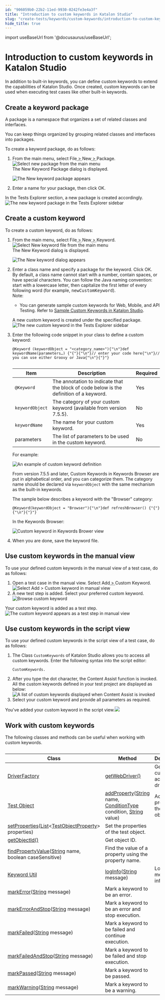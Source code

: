 ```yaml
---
id: "906059b0-22b2-11ed-9930-0242fe3e4a3f"
title: "Introduction to custom keywords in Katalon Studio"
slug: "create-tests/keywords/custom-keywords/introduction-to-custom-keywords-in-katalon-studio"
hide_title: true
---
```

import useBaseUrl from '@docusaurus/useBaseUrl';


# <a id="id" class="anchor_top_offset"/><a id="ariaid-title1" class="anchor_top_offset"/>Introduction to custom keywords in <span xmlns="http://www.w3.org/1999/xhtml" className="ph">Katalon Studio</span> 

<p xmlns="http://www.w3.org/1999/xhtml" className="p">In addition to built-in keywords, you can define custom keywords to extend the capabilities of <span className="ph">Katalon Studio</span>. Once created, custom keywords can be used when executing test cases like other built-in keywords.</p> 

## <a id="task-6304" class="anchor_top_offset"/>Create a keyword package

<section xmlns="http://www.w3.org/1999/xhtml" className="section context"><p className="p">A package is a namespace that organizes a set of related classes and interfaces.</p><p className="p">You can keep things organized by grouping related classes and interfaces into packages.</p><p className="p">To create a keyword package, do as follows:</p></section> 
<ol xmlns="http://www.w3.org/1999/xhtml" className="ol steps"><li className="li step stepexpand"><span className="ph cmd">From the main menu, select <span className="ph menucascade"><span className="ph uicontrol">File</span><abbr title="and then"> &gt; </abbr><span className="ph uicontrol">New</span><abbr title="and then"> &gt; </abbr><span className="ph uicontrol">Package</span></span>.</span><div className="itemgroup info"><img className="image" width={700} src={useBaseUrl("/ca396da0-5e96-11ed-a602-0242cfbc79b5.png")} alt="Select new package from the main menu" /></div><div className="itemgroup stepresult">The <span className="ph uicontrol">New Keyword Package</span> dialog is displayed.<p className="p"><img className="image" width={500} src={useBaseUrl("/ca6845d0-5e96-11ed-a602-0242cfbc79b5.png")} alt="The New keyword package appears" /></p></div></li><li className="li step stepexpand"><span className="ph cmd">Enter a name for your package, then click <span className="ph uicontrol">OK</span>.</span></li></ol> 
<section xmlns="http://www.w3.org/1999/xhtml" className="section result"><p className="p">In the <span className="ph uicontrol">Tests Explorer</span> section, a new package is created accordingly.<img className="image" width={400} src={useBaseUrl("/ca2e4a10-5e96-11ed-a602-0242cfbc79b5.png")} alt="The new keyword package in the Tests Explorer sidebar" /></p></section> 

## <a id="task-5120" class="anchor_top_offset"/>Create a custom keyword

<section xmlns="http://www.w3.org/1999/xhtml" className="section context">To create a custom keyword, do as follows:</section> 
<ol xmlns="http://www.w3.org/1999/xhtml" className="ol steps"><li className="li step stepexpand"><span className="ph cmd">From the main menu, select <span className="ph menucascade"><span className="ph uicontrol">File</span><abbr title="and then"> &gt; </abbr><span className="ph uicontrol">New</span><abbr title="and then"> &gt; </abbr><span className="ph uicontrol">Keyword</span></span>.</span><div className="itemgroup info"><img className="image" width={500} src={useBaseUrl("/ca49c150-5e96-11ed-a602-0242cfbc79b5.png")} alt="Select New keyword file from the main menu" /></div><div className="itemgroup stepresult">The <span className="ph uicontrol">New Keyword</span> dialog is displayed. <p className="p"><img className="image" width={500} src={useBaseUrl("/ca618f10-5e96-11ed-a602-0242cfbc79b5.png")} alt="The New keyword dialog appears" /></p></div></li><li className="li step stepexpand"><span className="ph cmd">Enter a class name and specify a package for the keyword. Click <span className="ph uicontrol">OK</span>.</span><div className="itemgroup info">By default, a class name cannot start with a number, contain spaces, or have special characters. You can follow the Java naming convention: start with a lowercase letter, then capitalize the first letter of every following word (for example, <kbd className="ph userinput">newCustomKeyword</kbd>).</div><div className="itemgroup info"><div className="note note note_note"><span className="note__title">Note:</span> <ul className="ul"><li className="li"><p className="p">You can generate sample custom keywords for Web, Mobile, and API Testing. Refer to <a className="xref" href="/docs/create-tests/keywords/custom-keywords/sample-custom-keywords-in-katalon-studio">Sample Custom Keywords in <span className="ph">Katalon Studio</span></a>.</p></li></ul></div></div><div className="itemgroup stepresult"><p className="p">A new custom keyword is created under the specified <span className="ph uicontrol">package</span>.<img className="image" width={400} src={useBaseUrl("/ca455480-5e96-11ed-a602-0242cfbc79b5.png")} alt="The new custom keyword in the Tests Explorer sidebar" /></p></div></li><li className="li step stepexpand"><span className="ph cmd">Enter the following code snippet in your class to define a custom keyword:</span><div className="itemgroup info"><pre className="pre codeblock"><code>@Keyword (keywordObject = "&lt;category_name&gt;"){"\n"}def keywordName(parameters…) {"{"}{"\n"}// enter your code here{"\n"}// you can use either Groovy or Java{"\n"}{"}"}</code></pre><table className="table anchor_top_offset" id="task-5120__c375bb15-d460-4e6d-85d9-6a6ca6f3a1fd"><caption /><colgroup><col /><col /><col /></colgroup><thead className="thead"><tr className><th className="entry anchor_top_offset" id="task-5120__c375bb15-d460-4e6d-85d9-6a6ca6f3a1fd__entry__1">Item</th><th className="entry anchor_top_offset" id="task-5120__c375bb15-d460-4e6d-85d9-6a6ca6f3a1fd__entry__2">Description</th><th className="entry anchor_top_offset" id="task-5120__c375bb15-d460-4e6d-85d9-6a6ca6f3a1fd__entry__3">Required</th></tr></thead><tbody className="tbody"><tr className><td className="entry" headers="task-5120__c375bb15-d460-4e6d-85d9-6a6ca6f3a1fd__entry__1 task-5120__c375bb15-d460-4e6d-85d9-6a6ca6f3a1fd__entry__2 task-5120__c375bb15-d460-4e6d-85d9-6a6ca6f3a1fd__entry__3 "><code className="ph codeph">@Keyword</code></td><td className="entry" headers="task-5120__c375bb15-d460-4e6d-85d9-6a6ca6f3a1fd__entry__1 task-5120__c375bb15-d460-4e6d-85d9-6a6ca6f3a1fd__entry__2 task-5120__c375bb15-d460-4e6d-85d9-6a6ca6f3a1fd__entry__3 ">The annotation to indicate that the block of code below is the definition of a keyword.</td><td className="entry" headers="task-5120__c375bb15-d460-4e6d-85d9-6a6ca6f3a1fd__entry__1 task-5120__c375bb15-d460-4e6d-85d9-6a6ca6f3a1fd__entry__2 task-5120__c375bb15-d460-4e6d-85d9-6a6ca6f3a1fd__entry__3 ">Yes</td></tr><tr className><td className="entry" headers="task-5120__c375bb15-d460-4e6d-85d9-6a6ca6f3a1fd__entry__1 task-5120__c375bb15-d460-4e6d-85d9-6a6ca6f3a1fd__entry__2 task-5120__c375bb15-d460-4e6d-85d9-6a6ca6f3a1fd__entry__3 "><code className="ph codeph">keywordObject</code></td><td className="entry" headers="task-5120__c375bb15-d460-4e6d-85d9-6a6ca6f3a1fd__entry__1 task-5120__c375bb15-d460-4e6d-85d9-6a6ca6f3a1fd__entry__2 task-5120__c375bb15-d460-4e6d-85d9-6a6ca6f3a1fd__entry__3 ">The category of your custom keyword (available from version 7.5.5).</td><td className="entry" headers="task-5120__c375bb15-d460-4e6d-85d9-6a6ca6f3a1fd__entry__1 task-5120__c375bb15-d460-4e6d-85d9-6a6ca6f3a1fd__entry__2 task-5120__c375bb15-d460-4e6d-85d9-6a6ca6f3a1fd__entry__3 ">No</td></tr><tr className><td className="entry" headers="task-5120__c375bb15-d460-4e6d-85d9-6a6ca6f3a1fd__entry__1 task-5120__c375bb15-d460-4e6d-85d9-6a6ca6f3a1fd__entry__2 task-5120__c375bb15-d460-4e6d-85d9-6a6ca6f3a1fd__entry__3 "><code className="ph codeph">keywordName</code></td><td className="entry" headers="task-5120__c375bb15-d460-4e6d-85d9-6a6ca6f3a1fd__entry__1 task-5120__c375bb15-d460-4e6d-85d9-6a6ca6f3a1fd__entry__2 task-5120__c375bb15-d460-4e6d-85d9-6a6ca6f3a1fd__entry__3 ">The name for your custom keyword.</td><td className="entry" headers="task-5120__c375bb15-d460-4e6d-85d9-6a6ca6f3a1fd__entry__1 task-5120__c375bb15-d460-4e6d-85d9-6a6ca6f3a1fd__entry__2 task-5120__c375bb15-d460-4e6d-85d9-6a6ca6f3a1fd__entry__3 ">Yes</td></tr><tr className><td className="entry" headers="task-5120__c375bb15-d460-4e6d-85d9-6a6ca6f3a1fd__entry__1 task-5120__c375bb15-d460-4e6d-85d9-6a6ca6f3a1fd__entry__2 task-5120__c375bb15-d460-4e6d-85d9-6a6ca6f3a1fd__entry__3 ">parameters</td><td className="entry" headers="task-5120__c375bb15-d460-4e6d-85d9-6a6ca6f3a1fd__entry__1 task-5120__c375bb15-d460-4e6d-85d9-6a6ca6f3a1fd__entry__2 task-5120__c375bb15-d460-4e6d-85d9-6a6ca6f3a1fd__entry__3 ">The list of parameters to be used in the custom keyword.</td><td className="entry" headers="task-5120__c375bb15-d460-4e6d-85d9-6a6ca6f3a1fd__entry__1 task-5120__c375bb15-d460-4e6d-85d9-6a6ca6f3a1fd__entry__2 task-5120__c375bb15-d460-4e6d-85d9-6a6ca6f3a1fd__entry__3 ">No</td></tr></tbody></table>For example:<p className="p"><img className="image" width={500} src={useBaseUrl("/ca294100-5e96-11ed-a602-0242cfbc79b5.png")} alt="An example of custom keyword definition" /></p></div><div className="itemgroup info"><p className="p">From version 7.5.5 and later, <span className="ph uicontrol">Custom Keywords</span> in <span className="ph uicontrol">Keywords Browser</span> are put in alphabetical order, and you can categorize them. The category name should be declared via <code className="ph codeph">keywordObject</code> with the same mechanism as the built-in keywords. </p><div className="p">The sample below describes a keyword with the "Browser" category:<pre className="pre codeblock"><code>@Keyword(keywordObject = "Browser"){"\n"}def refreshBrowser() {"{"}{"\n"}{"}"}</code></pre>In the <span className="ph uicontrol">Keywords Browser</span>:</div><p className="p"><img className="image" width={400} src={useBaseUrl("/ca64ea70-5e96-11ed-a602-0242cfbc79b5.png")} alt="Custom keyword in Keywords Brower view" /></p></div></li><li className="li step stepexpand"><span className="ph cmd"> When you are done, save the keyword file.</span></li></ol> 

## <a id="task-6812" class="anchor_top_offset"/>Use custom keywords in the manual view

<section xmlns="http://www.w3.org/1999/xhtml" className="section context">To use your defined custom keywords in the manual view of a test case, do as follows:</section> 
<ol xmlns="http://www.w3.org/1999/xhtml" className="ol steps"><li className="li step stepexpand"><span className="ph cmd">Open a test case in the manual view. Select <span className="ph menucascade"><span className="ph uicontrol">Add</span><abbr title="and then"> &gt; </abbr><span className="ph uicontrol">Custom Keyword</span></span>.</span><div className="itemgroup info"><img className="image" width={250} src={useBaseUrl("/ca4e0710-5e96-11ed-a602-0242cfbc79b5.png")} alt="Select Add > Custom keyword in manual view" /></div></li><li className="li step stepexpand"><span className="ph cmd">A new test step is added. Select your preferred custom keyword.</span><div className="itemgroup info"><img className="image" width={500} src={useBaseUrl("/ca769db0-5e96-11ed-a602-0242cfbc79b5.png")} alt="Browse custom keyword" /></div></li></ol> 
<section xmlns="http://www.w3.org/1999/xhtml" className="section result">Your custom keyword is added as a test step.<img className="image" width={500} src={useBaseUrl("/ca5de590-5e96-11ed-a602-0242cfbc79b5.png")} alt="The custom keyword appears as a test step in manual view" /></section> 

## <a id="task-1539" class="anchor_top_offset"/>Use custom keywords in the script view

<section xmlns="http://www.w3.org/1999/xhtml" className="section context">To use your defined custom keywords in the script view of a test case, do as follows:</section> 
<ol xmlns="http://www.w3.org/1999/xhtml" className="ol steps"><li className="li step stepexpand"><span className="ph cmd">The <span className="ph uicontrol">Class</span> <code className="ph codeph">CustomKeywords</code> of <span className="ph">Katalon Studio</span> allows you to access all custom keywords. Enter the following syntax into the script editor:</span><div className="itemgroup info"><pre className="pre codeblock"><code>CustomKeywords.</code></pre></div></li><li className="li step stepexpand"><span className="ph cmd">After you type the <span className="ph uicontrol">dot</span> character, the <span className="ph uicontrol">Content Assist</span> function is invoked. All the custom keywords defined in your test project are displayed as below:</span><div className="itemgroup info"><img className="image" width={500} src={useBaseUrl("/ca51d7a0-5e96-11ed-a602-0242cfbc79b5.png")} alt="A list of custom keywords displayed when Content Assist is invoked" /></div></li><li className="li step stepexpand"><span className="ph cmd">Select your custom keyword and provide all parameters as required.</span></li></ol> 
<section xmlns="http://www.w3.org/1999/xhtml" className="section result">You've added your custom keyword in the script view.<img className="image" width={500} src={useBaseUrl("/a846d810-9e54-11ed-998d-0242cfbc79b5.png")} /></section> 

## <a id="concept-5037" class="anchor_top_offset"/>Work with custom keywords

<p xmlns="http://www.w3.org/1999/xhtml" className="shortdesc">The following classes and methods can be useful when working with custom keywords.</p> 
<table xmlns="http://www.w3.org/1999/xhtml" className="table anchor_top_offset" id="concept-5037__697348bf-eaa7-4dd7-a818-f196b7d8942f"><caption /><colgroup><col /><col /><col /></colgroup><thead className="thead"><tr className><th className="entry anchor_top_offset" id="concept-5037__697348bf-eaa7-4dd7-a818-f196b7d8942f__entry__1">Class</th><th className="entry anchor_top_offset" id="concept-5037__697348bf-eaa7-4dd7-a818-f196b7d8942f__entry__2">Method</th><th className="entry anchor_top_offset" id="concept-5037__697348bf-eaa7-4dd7-a818-f196b7d8942f__entry__3">Description</th></tr></thead><tbody className="tbody"><tr className><td className="entry" headers="concept-5037__697348bf-eaa7-4dd7-a818-f196b7d8942f__entry__1 concept-5037__697348bf-eaa7-4dd7-a818-f196b7d8942f__entry__2 concept-5037__697348bf-eaa7-4dd7-a818-f196b7d8942f__entry__3 "><a className="xref j-external-link" href="https://api-docs.katalon.com/com/kms/katalon/core/webui/driver/DriverFactory.html" target="_blank">DriverFactory</a></td><td className="entry" headers="concept-5037__697348bf-eaa7-4dd7-a818-f196b7d8942f__entry__1 concept-5037__697348bf-eaa7-4dd7-a818-f196b7d8942f__entry__2 concept-5037__697348bf-eaa7-4dd7-a818-f196b7d8942f__entry__3 "><a className="xref j-external-link" href="https://api-docs.katalon.com/com/kms/katalon/core/webui/driver/DriverFactory.html#getWebDriver()" target="_blank">getWebDriver()</a></td><td className="entry" headers="concept-5037__697348bf-eaa7-4dd7-a818-f196b7d8942f__entry__1 concept-5037__697348bf-eaa7-4dd7-a818-f196b7d8942f__entry__2 concept-5037__697348bf-eaa7-4dd7-a818-f196b7d8942f__entry__3 ">Get the currently active web driver.</td></tr><tr className><td className="entry" headers="concept-5037__697348bf-eaa7-4dd7-a818-f196b7d8942f__entry__1 concept-5037__697348bf-eaa7-4dd7-a818-f196b7d8942f__entry__2 concept-5037__697348bf-eaa7-4dd7-a818-f196b7d8942f__entry__3 " rowSpan={4}><a className="xref j-external-link" href="https://api-docs.katalon.com/com/kms/katalon/core/testobject/TestObject.html" target="_blank">Test Object</a></td><td className="entry" headers="concept-5037__697348bf-eaa7-4dd7-a818-f196b7d8942f__entry__1 concept-5037__697348bf-eaa7-4dd7-a818-f196b7d8942f__entry__2 concept-5037__697348bf-eaa7-4dd7-a818-f196b7d8942f__entry__3 "><a className="xref j-external-link" href="https://api-docs.katalon.com/com/kms/katalon/core/testobject/TestObject.html#addProperty(java.lang.String,%20com.kms.katalon.core.testobject.ConditionType,%20java.lang.String)" target="_blank">addProperty</a>(<a className="xref j-external-link" href="http://docs.oracle.com/javase/8/docs/api/java/lang/String.html" target="_blank">String</a> name, <a className="xref j-external-link" href="https://api-docs.katalon.com/com/kms/katalon/core/testobject/ConditionType.html" target="_blank">ConditionType</a> condition, <a className="xref j-external-link" href="http://docs.oracle.com/javase/8/docs/api/java/lang/String.html" target="_blank">String</a> value)</td><td className="entry" headers="concept-5037__697348bf-eaa7-4dd7-a818-f196b7d8942f__entry__1 concept-5037__697348bf-eaa7-4dd7-a818-f196b7d8942f__entry__2 concept-5037__697348bf-eaa7-4dd7-a818-f196b7d8942f__entry__3 ">Add a new property to the test object.</td></tr><tr className><td className="entry" headers="concept-5037__697348bf-eaa7-4dd7-a818-f196b7d8942f__entry__1 concept-5037__697348bf-eaa7-4dd7-a818-f196b7d8942f__entry__2 concept-5037__697348bf-eaa7-4dd7-a818-f196b7d8942f__entry__3 "><a className="xref j-external-link" href="https://api-docs.katalon.com/com/kms/katalon/core/testobject/TestObject.html#setProperties(List)" target="_blank">setProperties</a>(<a className="xref j-external-link" href="http://docs.oracle.com/javase/8/docs/api/java/util/List.html" target="_blank">List</a>&lt;<a className="xref j-external-link" href="https://api-docs.katalon.com/com/kms/katalon/core/testobject/TestObjectProperty.html" target="_blank">TestObjectProperty</a>&gt; properties)</td><td className="entry" headers="concept-5037__697348bf-eaa7-4dd7-a818-f196b7d8942f__entry__1 concept-5037__697348bf-eaa7-4dd7-a818-f196b7d8942f__entry__2 concept-5037__697348bf-eaa7-4dd7-a818-f196b7d8942f__entry__3 ">Set the properties of the test object.</td></tr><tr className><td className="entry" headers="concept-5037__697348bf-eaa7-4dd7-a818-f196b7d8942f__entry__1 concept-5037__697348bf-eaa7-4dd7-a818-f196b7d8942f__entry__2 concept-5037__697348bf-eaa7-4dd7-a818-f196b7d8942f__entry__3 "><a className="xref j-external-link" href="https://api-docs.katalon.com/com/kms/katalon/core/testobject/TestObject.html#getObjectId()" target="_blank">getObjectId()</a></td><td className="entry" headers="concept-5037__697348bf-eaa7-4dd7-a818-f196b7d8942f__entry__1 concept-5037__697348bf-eaa7-4dd7-a818-f196b7d8942f__entry__2 concept-5037__697348bf-eaa7-4dd7-a818-f196b7d8942f__entry__3 ">Get object ID.</td></tr><tr className><td className="entry" headers="concept-5037__697348bf-eaa7-4dd7-a818-f196b7d8942f__entry__1 concept-5037__697348bf-eaa7-4dd7-a818-f196b7d8942f__entry__2 concept-5037__697348bf-eaa7-4dd7-a818-f196b7d8942f__entry__3 "> <a className="xref j-external-link" href="https://api-docs.katalon.com/com/kms/katalon/core/testobject/TestObject.html#findPropertyValue(java.lang.String,%20boolean)" target="_blank">findPropertyValue</a>(<a className="xref j-external-link" href="http://docs.oracle.com/javase/8/docs/api/java/lang/String.html" target="_blank">String</a> name, boolean caseSensitive)</td><td className="entry" headers="concept-5037__697348bf-eaa7-4dd7-a818-f196b7d8942f__entry__1 concept-5037__697348bf-eaa7-4dd7-a818-f196b7d8942f__entry__2 concept-5037__697348bf-eaa7-4dd7-a818-f196b7d8942f__entry__3 ">Find the value of a property using the property name.</td></tr><tr className><td className="entry" headers="concept-5037__697348bf-eaa7-4dd7-a818-f196b7d8942f__entry__1 concept-5037__697348bf-eaa7-4dd7-a818-f196b7d8942f__entry__2 concept-5037__697348bf-eaa7-4dd7-a818-f196b7d8942f__entry__3 " rowSpan={7}><a className="xref j-external-link" href="https://api-docs.katalon.com/com/kms/katalon/core/util/KeywordUtil.html" target="_blank">Keyword Util</a></td><td className="entry" headers="concept-5037__697348bf-eaa7-4dd7-a818-f196b7d8942f__entry__1 concept-5037__697348bf-eaa7-4dd7-a818-f196b7d8942f__entry__2 concept-5037__697348bf-eaa7-4dd7-a818-f196b7d8942f__entry__3 "><a className="xref j-external-link" href="https://api-docs.katalon.com/com/kms/katalon/core/util/KeywordUtil.html#logInfo(java.lang.String)" target="_blank">logInfo</a>(<a className="xref j-external-link" href="http://docs.oracle.com/javase/8/docs/api/java/lang/String.html" target="_blank">String</a> message)</td><td className="entry" headers="concept-5037__697348bf-eaa7-4dd7-a818-f196b7d8942f__entry__1 concept-5037__697348bf-eaa7-4dd7-a818-f196b7d8942f__entry__2 concept-5037__697348bf-eaa7-4dd7-a818-f196b7d8942f__entry__3 ">Log the message as info.</td></tr><tr className><td className="entry" headers="concept-5037__697348bf-eaa7-4dd7-a818-f196b7d8942f__entry__1 concept-5037__697348bf-eaa7-4dd7-a818-f196b7d8942f__entry__2 concept-5037__697348bf-eaa7-4dd7-a818-f196b7d8942f__entry__3 "><a className="xref j-external-link" href="https://api-docs.katalon.com/com/kms/katalon/core/util/KeywordUtil.html#markError(java.lang.String)" target="_blank">markError</a>(<a className="xref j-external-link" href="http://docs.oracle.com/javase/8/docs/api/java/lang/String.html" target="_blank">String</a> message)</td><td className="entry" headers="concept-5037__697348bf-eaa7-4dd7-a818-f196b7d8942f__entry__1 concept-5037__697348bf-eaa7-4dd7-a818-f196b7d8942f__entry__2 concept-5037__697348bf-eaa7-4dd7-a818-f196b7d8942f__entry__3 ">Mark a keyword to be an error.</td></tr><tr className><td className="entry" headers="concept-5037__697348bf-eaa7-4dd7-a818-f196b7d8942f__entry__1 concept-5037__697348bf-eaa7-4dd7-a818-f196b7d8942f__entry__2 concept-5037__697348bf-eaa7-4dd7-a818-f196b7d8942f__entry__3 "><a className="xref j-external-link" href="https://api-docs.katalon.com/com/kms/katalon/core/util/KeywordUtil.html#markErrorAndStop(java.lang.String)" target="_blank">markErrorAndStop</a>(<a className="xref j-external-link" href="http://docs.oracle.com/javase/8/docs/api/java/lang/String.html" target="_blank">String</a> message)</td><td className="entry" headers="concept-5037__697348bf-eaa7-4dd7-a818-f196b7d8942f__entry__1 concept-5037__697348bf-eaa7-4dd7-a818-f196b7d8942f__entry__2 concept-5037__697348bf-eaa7-4dd7-a818-f196b7d8942f__entry__3 ">Mark a keyword to be an error and stop execution.</td></tr><tr className><td className="entry" headers="concept-5037__697348bf-eaa7-4dd7-a818-f196b7d8942f__entry__1 concept-5037__697348bf-eaa7-4dd7-a818-f196b7d8942f__entry__2 concept-5037__697348bf-eaa7-4dd7-a818-f196b7d8942f__entry__3 "><a className="xref j-external-link" href="https://api-docs.katalon.com/com/kms/katalon/core/util/KeywordUtil.html#markFailed(java.lang.String)" target="_blank">markFailed</a>(<a className="xref j-external-link" href="http://docs.oracle.com/javase/8/docs/api/java/lang/String.html" target="_blank">String</a> message)</td><td className="entry" headers="concept-5037__697348bf-eaa7-4dd7-a818-f196b7d8942f__entry__1 concept-5037__697348bf-eaa7-4dd7-a818-f196b7d8942f__entry__2 concept-5037__697348bf-eaa7-4dd7-a818-f196b7d8942f__entry__3 ">Mark a keyword to be failed and continue execution.</td></tr><tr className><td className="entry" headers="concept-5037__697348bf-eaa7-4dd7-a818-f196b7d8942f__entry__1 concept-5037__697348bf-eaa7-4dd7-a818-f196b7d8942f__entry__2 concept-5037__697348bf-eaa7-4dd7-a818-f196b7d8942f__entry__3 "><a className="xref j-external-link" href="https://api-docs.katalon.com/com/kms/katalon/core/util/KeywordUtil.html#markFailedAndStop(java.lang.String)" target="_blank">markFailedAndStop</a>(<a className="xref j-external-link" href="http://docs.oracle.com/javase/8/docs/api/java/lang/String.html" target="_blank">String</a> message)</td><td className="entry" headers="concept-5037__697348bf-eaa7-4dd7-a818-f196b7d8942f__entry__1 concept-5037__697348bf-eaa7-4dd7-a818-f196b7d8942f__entry__2 concept-5037__697348bf-eaa7-4dd7-a818-f196b7d8942f__entry__3 ">Mark a keyword to be failed and stop execution.</td></tr><tr className><td className="entry" headers="concept-5037__697348bf-eaa7-4dd7-a818-f196b7d8942f__entry__1 concept-5037__697348bf-eaa7-4dd7-a818-f196b7d8942f__entry__2 concept-5037__697348bf-eaa7-4dd7-a818-f196b7d8942f__entry__3 "><a className="xref j-external-link" href="https://api-docs.katalon.com/com/kms/katalon/core/util/KeywordUtil.html#markPassed(java.lang.String)" target="_blank">markPassed</a>(<a className="xref j-external-link" href="http://docs.oracle.com/javase/8/docs/api/java/lang/String.html" target="_blank">String</a> message)</td><td className="entry" headers="concept-5037__697348bf-eaa7-4dd7-a818-f196b7d8942f__entry__1 concept-5037__697348bf-eaa7-4dd7-a818-f196b7d8942f__entry__2 concept-5037__697348bf-eaa7-4dd7-a818-f196b7d8942f__entry__3 ">Mark a keyword to be passed.</td></tr><tr className><td className="entry" headers="concept-5037__697348bf-eaa7-4dd7-a818-f196b7d8942f__entry__1 concept-5037__697348bf-eaa7-4dd7-a818-f196b7d8942f__entry__2 concept-5037__697348bf-eaa7-4dd7-a818-f196b7d8942f__entry__3 "><a className="xref j-external-link" href="https://api-docs.katalon.com/com/kms/katalon/core/util/KeywordUtil.html#markWarning(java.lang.String)" target="_blank">markWarning</a>(<a className="xref j-external-link" href="http://docs.oracle.com/javase/8/docs/api/java/lang/String.html" target="_blank">String</a> message)</td><td className="entry" headers="concept-5037__697348bf-eaa7-4dd7-a818-f196b7d8942f__entry__1 concept-5037__697348bf-eaa7-4dd7-a818-f196b7d8942f__entry__2 concept-5037__697348bf-eaa7-4dd7-a818-f196b7d8942f__entry__3 ">Mark a keyword to be a warning.</td></tr></tbody></table> 
